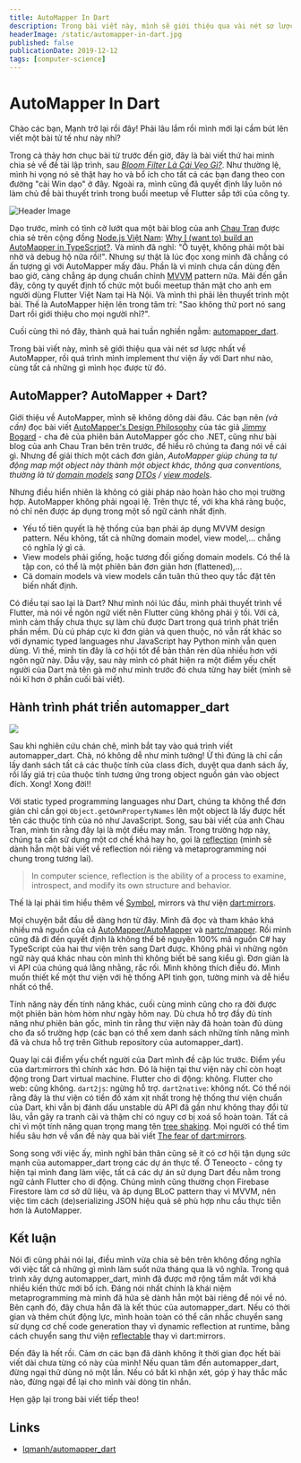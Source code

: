 ```yaml
---
title: AutoMapper In Dart
description: Trong bài viết này, mình sẽ giới thiệu qua vài nét sơ lược nhất về AutoMapper, rồi quá trình mình implement thư viện ấy với Dart như nào, cùng tất cả những gì mình học được từ đó.
headerImage: /static/automapper-in-dart.jpg
published: false
publicationDate: 2019-12-12
tags: [computer-science]
---
```


# AutoMapper In Dart

Chào các bạn, Mạnh trở lại rồi đây! Phải lâu lắm rồi mình mới lại cầm bút lên viết một bài tử tế như này nhỉ?

Trong cả thảy hơn chục bài từ trước đến giờ, đây là bài viết thứ hai mình chia sẻ về đề tài lập trình, sau [_Bloom Filter Là Cái Vẹo Gì?_](/posts/bloom-filter-la-cai-veo-gi). Như thường lệ, mình hi vọng nó sẽ thật hay ho và bổ ích cho tất cả các bạn đang theo con đường "cài Win dạo" ở đây. Ngoài ra, mình cũng đã quyết định lấy luôn nó làm chủ đề bài thuyết trình trong buổi meetup về Flutter sắp tới của công ty.

![Header Image](/static/automapper-in-dart.jpg)

Dạo trước, mình có tình cờ lướt qua một bài blog của anh [Chau Tran][0] được chia sẻ trên cộng đồng [Node.js Việt Nam][1]: [Why I (want to) build an AutoMapper in TypeScript?][2]. Và mình đã nghĩ: "Ồ tuyệt, không phải một bài nhờ vả debug hộ nữa rồi!". Nhưng sự thật là lúc đọc xong mình đã chẳng có ấn tượng gì với AutoMapper mấy đâu. Phần là vì mình chưa cần dùng đến bao giờ, càng chẳng áp dụng chuẩn chỉnh [MVVM][3] pattern nữa. Mãi đến gần đây, công ty quyết định tổ chức một buổi meetup thân mật cho anh em người dùng Flutter Việt Nam tại Hà Nội. Và mình thì phải lên thuyết trình một bài. Thế là AutoMapper hiện lên trong tâm trí: "Sao không thử port nó sang Dart rồi giới thiệu cho mọi người nhỉ?".

Cuối cùng thì nó đây, thành quả hai tuần nghiền ngẫm: [automapper_dart][4].

Trong bài viết này, mình sẽ giới thiệu qua vài nét sơ lược nhất về AutoMapper, rồi quá trình mình implement thư viện ấy với Dart như nào, cùng tất cả những gì mình học được từ đó.

## AutoMapper? AutoMapper + Dart?

Giới thiệu về AutoMapper, mình sẽ không dông dài đâu. Các bạn nên _(và cần)_ đọc bài viết [AutoMapper's Design Philosophy][5] của tác giả [Jimmy Bogard][6] - cha đẻ của phiên bản AutoMapper gốc cho .NET, cũng như bài blog của anh Chau Tran bên trên trước, để hiểu rõ chúng ta đang nói về cái gì. Nhưng để giải thích một cách đơn giản, _AutoMapper giúp chúng ta tự động map một object này thành một object khác, thông qua conventions, thường là từ [domain models][7] sang [DTOs][8] / [view models][3]_.

Nhưng điều hiển nhiên là không có giải pháp nào hoàn hảo cho mọi trường hợp. AutoMapper không phải ngoại lệ. Trên thực tế, với kha khá ràng buộc, nó chỉ nên được áp dụng trong một số ngữ cảnh nhất định.

- Yếu tố tiên quyết là hệ thống của bạn phải áp dụng MVVM design pattern. Nếu không, tất cả những domain model, view model,... chẳng có nghĩa lý gì cả.
- View models phải giống, hoặc tương đối giống domain models. Có thể là tập con, có thể là một phiên bản đơn giản hơn (flattened),...
- Cả domain models và view models cần tuân thủ theo quy tắc đặt tên biến nhất định.

Có điều tại sao lại là Dart? Như mình nói lúc đầu, mình phải thuyết trình về Flutter, mà nói về ngôn ngữ viết nên Flutter cũng không phải ý tồi. Với cả, mình cảm thấy chưa thực sự làm chủ được Dart trong quá trình phát triển phần mềm. Dù cú pháp cực kì đơn giản và quen thuộc, nó vẫn rất khác so với dynamic typed languages như JavaScript hay Python mình vẫn quen dùng. Vì thế, mình tin đây là cơ hội tốt để bản thân rèn dũa nhiều hơn với ngôn ngữ này. Dẫu vậy, sau này mình có phát hiện ra một điểm yếu chết người của Dart mà tên gà mờ như mình trước đó chưa từng hay biết (mình sẽ nói kĩ hơn ở phần cuối bài viết).

## Hành trình phát triển automapper_dart

![](/static/automapper-in-dart-2.jpg)

Sau khi nghiên cứu chán chê, mình bắt tay vào quá trình viết automapper_dart. Chà, nó không dễ như mình tưởng! Ừ thì đúng là chỉ cần lấy danh sách tất cả các thuộc tính của class đích, duyệt qua danh sách ấy, rồi lấy giá trị của thuộc tính tương ứng trong object nguồn gán vào object đích. Xong! Xong đời!!

Với static typed programming languages như Dart, chúng ta không thể đơn giản chỉ cần gọi `Object.getOwnPropertyNames` lên một object là lấy được hết tên các thuộc tính của nó như JavaScript. Song, sau bài viết của anh Chau Tran, mình tin rằng đây lại là một điều may mắn. Trong trường hợp này, chúng ta cần sử dụng một cơ chế khá hay ho, gọi là [reflection][9] (mình sẽ dành hẳn một bài viết về reflection nói riêng và metaprogramming nói chung trong tương lai).

> In computer science, reflection is the ability of a process to examine, introspect, and modify its own structure and behavior.

Thế là lại phải tìm hiểu thêm về [Symbol][10], mirrors và thư viện [dart:mirrors][11].

Mọi chuyện bắt đầu dễ dàng hơn từ đây. Mình đã đọc và tham khảo khá nhiều mã nguồn của cả [AutoMapper/AutoMapper][12] và [nartc/mapper][13]. Rồi mình cũng đã đi đến quyết định là không thể bê nguyên 100% mã nguồn C# hay TypeScript của hai thư viện trên sang Dart được. Không phải vì những ngôn ngữ này quá khác nhau còn mình thì không biết bê sang kiểu gì. Đơn giản là vì API của chúng quá lằng nhằng, rắc rối. Mình không thích điều đó. Mình muốn thiết kế một thư viện với hệ thống API tinh gọn, tường minh và dễ hiểu nhất có thể.

Tính năng này đến tính năng khác, cuối cùng mình cũng cho ra đời được một phiên bản hòm hòm như ngày hôm nay. Dù chưa hỗ trợ đầy đủ tính năng như phiên bản gốc, mình tin rằng thư viện này đã hoàn toàn đủ dùng cho đa số trường hợp (các bạn có thể xem danh sách những tính năng mình đã và chưa hỗ trợ trên Github repository của automapper_dart).

Quay lại cái điểm yếu chết người của Dart mình đề cập lúc trước. Điểm yếu của dart:mirrors thì chính xác hơn. Đó là hiện tại thư viện này chỉ còn hoạt động trong Dart virtual machine. Flutter cho di động: không. Flutter cho web: cũng không. `dart2js`: ngừng hỗ trợ. `dart2native`: không nốt. Có thể nói rằng đây là thư viện có tiền đồ xám xịt nhất trong hệ thống thư viện chuẩn của Dart, khi vẫn bị đánh dấu unstable dù API đã gần như không thay đổi từ lâu, vẫn gây ra tranh cãi và thậm chí có nguy cơ bị xoá sổ hoàn toàn. Tất cả chỉ vì một tính năng quan trọng mang tên [tree shaking][14]. Mọi người có thể tìm hiểu sâu hơn về vấn đề này qua bài viết [The fear of dart:mirrors][15].

Song song với việc ấy, mình nghĩ bản thân cũng sẽ ít có cơ hội tận dụng sức mạnh của automapper_dart trong các dự án thực tế. Ở Teneocto - công ty hiện tại mình đang làm việc, tất cả các dự án sử dụng Dart đều nằm trong ngữ cảnh Flutter cho di động. Chúng mình cũng thường chọn Firebase Firestore làm cơ sở dữ liệu, và áp dụng BLoC pattern thay vì MVVM, nên việc tìm cách (de)serializing JSON hiệu quả sẽ phù hợp nhu cầu thực tiễn hơn là AutoMapper.

## Kết luận

Nói đi cũng phải nói lại, điều mình vừa chia sẻ bên trên không đồng nghĩa với việc tất cả những gì mình làm suốt nửa tháng qua là vô nghĩa. Trong quá trình xây dựng automapper_dart, mình đã được mở rộng tầm mắt với khá nhiều kiến thức mới bổ ích. Đáng nói nhất chính là khái niệm metaprogramming mà mình đã hứa sẽ dành hẳn một bài riêng để nói về nó. Bên cạnh đó, đây chưa hẳn đã là kết thúc của automapper_dart. Nếu có thời gian và thêm chút động lực, mình hoàn toàn có thể cân nhắc chuyển sang sử dụng cơ chế code generation thay vì dynamic reflection at runtime, bằng cách chuyển sang thư viện [reflectable][16] thay vì dart:mirrors.

Đến đây là hết rồi. Cảm ơn các bạn đã dành không ít thời gian đọc hết bài viết dài chưa từng có này của mình! Nếu quan tâm đến automapper_dart, đừng ngại thử dùng nó một lần. Nếu có bất kì nhận xét, góp ý hay thắc mắc nào, đừng ngại để lại cho mình vài dòng tin nhắn.

Hẹn gặp lại trong bài viết tiếp theo!

## Links

- [lqmanh/automapper_dart][4]

[0]: https://github.com/nartc
[1]: https://www.facebook.com/groups/congdong.nodejs.vietnam
[2]: https://nartc.netlify.com/blogs/automapper-typescript
[3]: https://en.wikipedia.org/wiki/Model%E2%80%93view%E2%80%93viewmodel
[4]: https://github.com/lqmanh/automapper_dart
[5]: https://jimmybogard.com/automappers-design-philosophy
[6]: https://github.com/jbogard
[7]: https://en.wikipedia.org/wiki/Domain_model
[8]: https://en.wikipedia.org/wiki/Data_transfer_object
[9]: https://en.wikipedia.org/wiki/Reflection_(computer_programming)
[10]: https://www.tutorialspoint.com/dart_programming/dart_programming_symbol.htm
[11]: https://api.dartlang.org/stable/dart-mirrors/dart-mirrors-library.html
[12]: https://github.com/AutoMapper/AutoMapper
[13]: https://github.com/nartc/mapper
[14]: https://en.wikipedia.org/wiki/Tree_shaking
[15]: https://mrale.ph/blog/2017/01/08/the-fear-of-dart-mirrors.html
[16]: https://pub.dev/packages/reflectable
